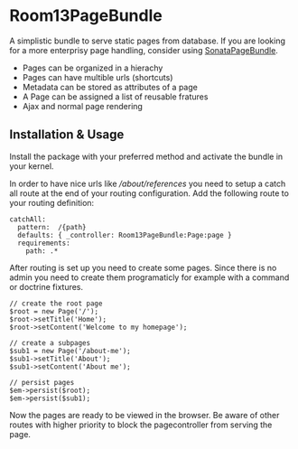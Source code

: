 Room13PageBundle
================

 A simplistic bundle to serve static pages from database.
 If you are looking for a more enterprisy page handling, consider using [SonataPageBundle](https://github.com/sonata-project/SonataPageBundle).
 
 
 * Pages can be organized in a hierachy
 * Pages can have multible urls (shortcuts)
 * Metadata can be stored as attributes of a page
 * A Page can be assigned a list of reusable fratures
 * Ajax and normal page rendering


Installation & Usage
------------
Install the package with your preferred method and activate the bundle in your kernel.


In order to have nice urls like */about/references* you need to setup a catch all route 
at the end of your routing configuration. Add the following route to your routing definition:
 
    catchAll:
      pattern:  /{path}
      defaults: { _controller: Room13PageBundle:Page:page }
      requirements:
        path: .*


After routing is set up you need to create some pages. Since there is no admin you need to create them programaticly for example with a command or doctrine fixtures.

    // create the root page
    $root = new Page('/');
    $root->setTitle('Home');
    $root->setContent('Welcome to my homepage');
    
    // create a subpages
    $sub1 = new Page('/about-me');
    $sub1->setTitle('About');
    $sub1->setContent('About me');
    
    // persist pages
    $em->persist($root);
    $em->persist($sub1);
    
Now the pages are ready to be viewed in the browser. Be aware of other routes with higher priority to block the pagecontroller from serving the page.
